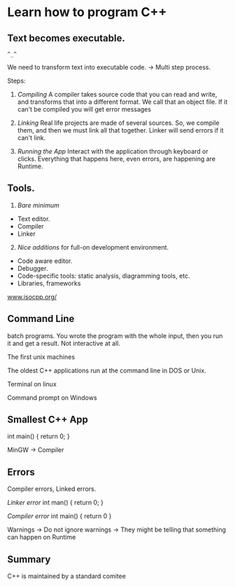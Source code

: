 # Learn how to program C++

## Text becomes executable.

`^_^`

We need to transform text into executable code. -> Multi step process.

Steps:

1. *Compiling*
  A compiler takes  source code that you can read and write, and transforms that into a different format.
  We call that an object file.
  If it can't be compiled you will get error messages

2. *Linking*
  Real life projects are made of several sources. So, we compile them, and then we must link all that together.
  Linker will send errors if it can't link.

3. *Running the App*
  Interact with the application through keyboard or clicks.
  Everything that happens here, even errors, are happening are Runtime.

## Tools.

1. *Bare minimum*
  - Text editor.
  - Compiler
  - Linker

2. *Nice additions* for full-on development environment.
  - Code aware editor.
  - Debugger.
  - Code-specific tools: static analysis, diagramming tools, etc.
  - Libraries, frameworks


www.isocpp.org/



## Command Line
batch programs. You wrote the program with the whole input, then you run it and get a result. Not interactive at all.

The first unix machines

The oldest C++ applications run at the command line in DOS or Unix.

Terminal on linux

Command prompt on Windows

## Smallest C++ App

int main() {
  return 0;
}


MinGW -> Compiler

## Errors

Compiler errors, Linked errors.

*Linker error*
int man() {
  return 0;
}

*Compiler error*
int main() {
  return 0
}

Warnings -> Do not ignore warnings -> They might be telling that something can happen on Runtime


## Summary

C++ is maintained by a standard comitee
